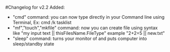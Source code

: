 #Changelog for v2.2
Added:
- "cmd" command: you can now type directly in your Command line using Terminal, Ex: cmd /k tasklist
- "mf","touch","mkfile" command: now you can create file using syntax like "my input text || thisFilesName.FileType" example "2+2=5 || new.txt"
-  "sleep" command: turns your monitor of and puts computer into sleep/standby  state
    